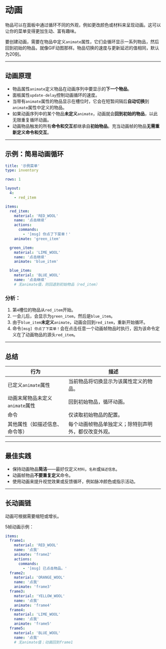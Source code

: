 # 动画

物品可以在面板中通过循环不同的外观，例如更改颜色或材料来呈现动画。这可以让你的菜单变得更加生动、富有趣味。

要创建动画，需要在物品中定义`animate`属性，它们会循环显示一系列物品，然后回到初始的物品，就像GIF动图那样。物品切换的速度与更新延迟的值相同，默认为20刻。

------

## 动画原理

- 物品属性`animate`定义物品在动画序列中要显示的**下一个物品**。
- 面板属性`update-delay`控制动画循环的速度。
- 当带有`animate`属性的物品显示在槽位时，它会在短暂间隔后**自动切换**到`animate`属性中定义的物品。
- 如果动画序列中的某个物品**未定义**`animate`，动画就会**回到初始的物品**，以此无限重复循环动画。
- 动画物品触发的所有**命令和交互**都继承自**初始物品**。充当动画帧的物品**无需重新定义命令和交互**。

------

## 示例：简易动画循环

```yaml
title: '示例菜单'
type: inventory

rows: 1

layout:
  4:
    - red_item

items:
  red_item:
    material: 'RED_WOOL'
    name: '点击继续'
    actions:
      commands:
        - '[msg] 你点了下菜单！'
    animate: 'green_item'

  green_item:
    material: 'LIME_WOOL'
    name: '点击继续'
    animate: 'blue_item'

  blue_item:
    material: 'BLUE_WOOL'
    name: '点击继续'
    # 无animate值，则回退到初始物品（red_item）
```

### 分析：

1. 第`4`槽位的物品从`red_item`开始。
2. 一会儿后，会显示为`green_item`，然后是`blue_item`。
3. 由于`blue_item`**未定义**`animate`，动画会回到`red_item`，重新开始循环。
4. 命令`[msg] 你点了下菜单！`会在点击任意一个动画帧物品时执行，因为该命令定义在了动画物品的源头`red_item`。

------

## 总结

| 行为                   | 描述                         |
|----------------------|----------------------------|
| 已定义`animate`属性       | 当前物品将切换显示为该属性定义的物品。        |
| 动画末尾物品未定义`animate`属性 | 回到初始物品，循环动画。               |
| 命令                   | 仅读取初始物品的配置。                |
| 其他属性（如描述信息、命令等）      | 每个动画帧物品单独定义；除特别声明外，都仅改变外观。 |

------

## 最佳实践

- 保持动画物品**简洁**——最好仅定义`材料`，`名称`或`描述信息`。
- 动画帧物品**不要重复定义**命令。
- 使用动画来提升视觉效果或反馈循环，例如脉冲颜色或指示活动。

------

## 长动画链

动画可根据需要缩短或增长。

5帧动画示例：

```yaml
items:
  frame1:
    material: 'RED_WOOL'
    name: '点我'
    animate: 'frame2'
    actions:
      commands:
        - '[msg] 已点击物品。'
  frame2:
    material: 'ORANGE_WOOL'
    name: '点我'
    animate: 'frame3'
  frame3:
    material: 'YELLOW_WOOL'
    name: '点我'
    animate: 'frame4'
  frame4:
    material: 'LIME_WOOL'
    name: '点我'
    animate: 'frame5'
  frame5:
    material: 'BLUE_WOOL'
    name: '点我'
    # 无animate值；动画回到frame1
```